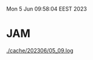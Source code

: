 Mon  5 Jun 09:58:04 EEST 2023
# JAM
<a href='./cache/202306/05_09.log'>./cache/202306/05_09.log</a>
